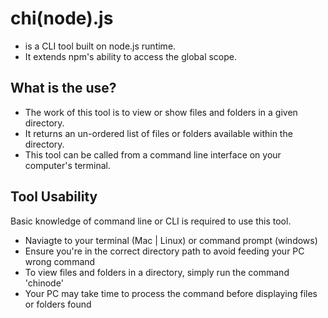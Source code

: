 # chi(node).js

- is a CLI tool built on node.js runtime.
- It extends npm's ability to access the global scope.

## What is the use?

- The work of this tool is to view or show files and folders in a given directory.
- It returns an un-ordered list of files or folders available within the directory.
- This tool can be called from a command line interface on your computer's terminal.


## Tool Usability

Basic knowledge of command line or CLI is required to use this tool.

- Naviagte to your terminal (Mac | Linux) or command prompt (windows)
- Ensure you're in the correct directory path to avoid feeding your PC wrong command
- To view files and folders in a directory, simply run the command 'chinode'
- Your PC may take time to process the command before displaying files or folders found
